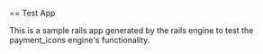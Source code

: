 == Test App

This is a sample rails app generated by the rails engine to test the payment_icons engine's functionality.